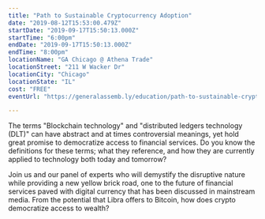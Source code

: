 ```yaml
---
title: "Path to Sustainable Cryptocurrency Adoption"
date: "2019-08-12T15:53:00.479Z"
startDate: "2019-09-17T15:50:13.000Z"
startTime: "6:00pm"
endDate: "2019-09-17T15:50:13.000Z"
endTime: "8:00pm"
locationName: "GA Chicago @ Athena Trade"
locationStreet: "211 W Wacker Dr"
locationCity: "Chicago"
locationState: "IL"
cost: "FREE"
eventUrl: "https://generalassemb.ly/education/path-to-sustainable-cryptocurrency-adoption-banking-the-unbanked-under-banked/chicago/85420"

---
```


The terms "Blockchain technology" and "distributed ledgers technology (DLT)" can have abstract and at times controversial meanings, yet hold great promise to democratize access to financial services. Do you know the definitions for these terms; what they reference, and how they are currently applied to technology both today and tomorrow?

Join us and our panel of experts who will demystify the disruptive nature while providing a new yellow brick road, one to the future of financial services paved with digital currency that has been discussed in mainstream media. From the potential that Libra offers to Bitcoin, how does crypto democratize access to wealth?


